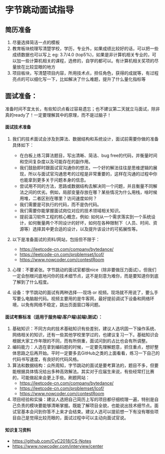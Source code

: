 # 字节跳动面试指导

## 简历准备

1. 尽量选择简洁一点的模板
2. 教育板块梳理写清楚学校，学历，专业外，如果成绩比较好的话，可以把一些成绩数据也可以写上 eg: 3.7/4.0 (top5%)，如果是非计算机相关专业的，可以加一些计算机相关的课程，选修的，自学的都可以。有计算机相关奖项的尽量放在比较显眼的地方
3. 项目板块，写清楚项目内容，所用技术点，担任角色，获得的成就等，有过程亮点的可以细化写一下，比如解决了什么难题，提升了什么量化指标等

## 面试准备：
准备时间不宜太长，有些知识点看过容易遗忘；也不建议第二天就立马面试，除非真的ready了！一定要理解其中的原理，而不是过脑子！<br/>

#### 面试技术准备
1. 我们的技术面试会涉及到算法、数据结构和系统设计，面试前需要你做的准备具体如下：<br/>

   - 在白板上练习算法题目，写出清晰、简洁、bug free的代码，并衡量时间和空间复杂度以及可能存在的副作用。
   - 我们鼓励即时跟面试官沟通你的想法，一个好的解法往往是思维逻辑的展现，所以与面试官沟通思考的过程是非常重要的，这样在沟通的过程中你也能拿到更多关于问题本身的信息。
   - 尝试用不同的方法，思路或数据结构去解决同一个问题，并且衡量不同解法之间的优劣。例如，局部变量存放在哪？某些情况为什么用栈，啥时候用堆，二者区别在哪里？访问速度如何？
   - 我们需要是可执行的代码，而不是伪代码。
   - 我们需要你能掌握面试岗位对应的技术领域相关知识。
   - 提前温习软件工程的核心概念，例如: 如何从一个需求落实到一个系统设计，如何衡量两个不同设计的好坏，如何在各种限制下（人员、时间、资源等）选择其中更合适的设计，以及提升该设计的可拓展性等。

2. 以下是准备面试的资料/网站，包括但不限于：
   - https://leetcode-cn.com/company/bytedance/
   - https://leetcode-cn.com/problemset/lcof/
   - https://www.nowcoder.com/contestRoom

3. 心理：不要紧张。字节跳动的面试官都很nice（除非要做压力面试）。但我们一定会刨根问底地问你的技术细节点，这不是刻意为难你，而是要知道你到底了解到了什么程度。

4. 设备：字节跳动的面试有两种选择---现场 or 视频。现场就不用说了，要么手写要么电脑敲代码。视频主要用的是牛客网，最好提前调试下设备和网络环境，以免有网络不稳定，跳出页面窗口等问题。

#### 面试考察标准（适用于服务端\客户端\前端\测试）：

1. 基础知识：不同方向的技术基础知识有些差别，建议人选巩固一下操作系统、网络相关的知识，还有一些其他学校里学过的，也建议复习一下。基础知识会根据大家工作年限的不同，而有所侧重，面试问到的占比也会有所调整。
2. 编码能力：人选在拿到编码题的时候，一定要先理解题意，抓住重点，想好整体思路之后再开始。平时一定要多去GitHub之类的上面看看，练习一下自己的代码书写速度，有良好的代码风格。
3. 算法和数据结构：众所周知，字节跳动的面试是要考算法的，题目不多，但要能根据具体情况给出多种高效解法。其实对于应届生来说，有些经常打比赛的，可能做起来会更上手些。刷题网站：     
   - https://leetcode-cn.com/company/bytedance/
   - https://leetcode-cn.com/problemset/lcof/
   - https://www.nowcoder.com/contestRoom
4. 项目经验和实操：建议人选把自己简历上写的项目都仔细梳理一遍，特别是自己负责的模块要能够清晰掌握。既能了解项目全貌，也能说出技术细节点。面试官基本会问到你答不上来才会结束。建议人选可以提前想一下有没有哪些项目自己是觉得比较亮眼的，面试过程中可以主动向面试官说。

#### 知识复习资料
- https://github.com/CyC2018/CS-Notes
- https://www.nowcoder.com/interview/center
